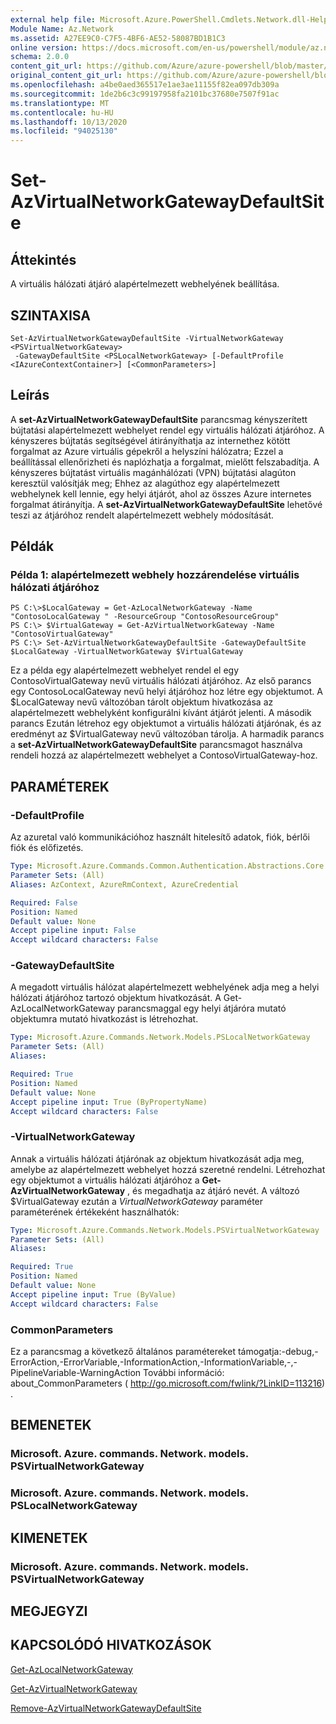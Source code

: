 ```yaml
---
external help file: Microsoft.Azure.PowerShell.Cmdlets.Network.dll-Help.xml
Module Name: Az.Network
ms.assetid: A27EE9C0-C7F5-4BF6-AE52-58087BD1B1C3
online version: https://docs.microsoft.com/en-us/powershell/module/az.network/set-azvirtualnetworkgatewaydefaultsite
schema: 2.0.0
content_git_url: https://github.com/Azure/azure-powershell/blob/master/src/Network/Network/help/Set-AzVirtualNetworkGatewayDefaultSite.md
original_content_git_url: https://github.com/Azure/azure-powershell/blob/master/src/Network/Network/help/Set-AzVirtualNetworkGatewayDefaultSite.md
ms.openlocfilehash: a4be0aed365517e1ae3ae11155f82ea097db309a
ms.sourcegitcommit: 1de2b6c3c99197958fa2101bc37680e7507f91ac
ms.translationtype: MT
ms.contentlocale: hu-HU
ms.lasthandoff: 10/13/2020
ms.locfileid: "94025130"
---
```

# Set-AzVirtualNetworkGatewayDefaultSite

## Áttekintés
A virtuális hálózati átjáró alapértelmezett webhelyének beállítása.

## SZINTAXISA

```
Set-AzVirtualNetworkGatewayDefaultSite -VirtualNetworkGateway <PSVirtualNetworkGateway>
 -GatewayDefaultSite <PSLocalNetworkGateway> [-DefaultProfile <IAzureContextContainer>] [<CommonParameters>]
```

## Leírás
A **set-AzVirtualNetworkGatewayDefaultSite** parancsmag kényszerített bújtatási alapértelmezett webhelyet rendel egy virtuális hálózati átjáróhoz.
A kényszeres bújtatás segítségével átirányíthatja az internethez kötött forgalmat az Azure virtuális gépekről a helyszíni hálózatra; Ezzel a beállítással ellenőrizheti és naplózhatja a forgalmat, mielőtt felszabadítja.
A kényszeres bújtatást virtuális magánhálózati (VPN) bújtatási alagúton keresztül valósítják meg; Ehhez az alagúthoz egy alapértelmezett webhelynek kell lennie, egy helyi átjárót, ahol az összes Azure internetes forgalmat átirányítja.
A **set-AzVirtualNetworkGatewayDefaultSite** lehetővé teszi az átjáróhoz rendelt alapértelmezett webhely módosítását.

## Példák

### Példa 1: alapértelmezett webhely hozzárendelése virtuális hálózati átjáróhoz
```
PS C:\>$LocalGateway = Get-AzLocalNetworkGateway -Name "ContosoLocalGateway " -ResourceGroup "ContosoResourceGroup"
PS C:\> $VirtualGateway = Get-AzVirtualNetworkGateway -Name "ContosoVirtualGateway"
PS C:\> Set-AzVirtualNetworkGatewayDefaultSite -GatewayDefaultSite $LocalGateway -VirtualNetworkGateway $VirtualGateway
```

Ez a példa egy alapértelmezett webhelyet rendel el egy ContosoVirtualGateway nevű virtuális hálózati átjáróhoz.
Az első parancs egy ContosoLocalGateway nevű helyi átjáróhoz hoz létre egy objektumot.
A $LocalGateway nevű változóban tárolt objektum hivatkozása az alapértelmezett webhelyként konfigurálni kívánt átjárót jelenti.
A második parancs Ezután létrehoz egy objektumot a virtuális hálózati átjárónak, és az eredményt az $VirtualGateway nevű változóban tárolja.
A harmadik parancs a **set-AzVirtualNetworkGatewayDefaultSite** parancsmagot használva rendeli hozzá az alapértelmezett webhelyet a ContosoVirtualGateway-hoz.

## PARAMÉTEREK

### -DefaultProfile
Az azuretal való kommunikációhoz használt hitelesítő adatok, fiók, bérlői fiók és előfizetés.

```yaml
Type: Microsoft.Azure.Commands.Common.Authentication.Abstractions.Core.IAzureContextContainer
Parameter Sets: (All)
Aliases: AzContext, AzureRmContext, AzureCredential

Required: False
Position: Named
Default value: None
Accept pipeline input: False
Accept wildcard characters: False
```

### -GatewayDefaultSite
A megadott virtuális hálózat alapértelmezett webhelyének adja meg a helyi hálózati átjáróhoz tartozó objektum hivatkozását.
A Get-AzLocalNetworkGateway parancsmaggal egy helyi átjáróra mutató objektumra mutató hivatkozást is létrehozhat.

```yaml
Type: Microsoft.Azure.Commands.Network.Models.PSLocalNetworkGateway
Parameter Sets: (All)
Aliases:

Required: True
Position: Named
Default value: None
Accept pipeline input: True (ByPropertyName)
Accept wildcard characters: False
```

### -VirtualNetworkGateway
Annak a virtuális hálózati átjárónak az objektum hivatkozását adja meg, amelybe az alapértelmezett webhelyet hozzá szeretné rendelni.
Létrehozhat egy objektumot a virtuális hálózati átjáróhoz a **Get-AzVirtualNetworkGateway** , és megadhatja az átjáró nevét.
A változó $VirtualGateway ezután a *VirtualNetworkGateway* paraméter paraméterének értékeként használhatók:

```yaml
Type: Microsoft.Azure.Commands.Network.Models.PSVirtualNetworkGateway
Parameter Sets: (All)
Aliases:

Required: True
Position: Named
Default value: None
Accept pipeline input: True (ByValue)
Accept wildcard characters: False
```

### CommonParameters
Ez a parancsmag a következő általános paramétereket támogatja:-debug,-ErrorAction,-ErrorVariable,-InformationAction,-InformationVariable,-,-PipelineVariable-WarningAction További információ: about_CommonParameters ( http://go.microsoft.com/fwlink/?LinkID=113216) .

## BEMENETEK

### Microsoft. Azure. commands. Network. models. PSVirtualNetworkGateway

### Microsoft. Azure. commands. Network. models. PSLocalNetworkGateway

## KIMENETEK

### Microsoft. Azure. commands. Network. models. PSVirtualNetworkGateway

## MEGJEGYZI

## KAPCSOLÓDÓ HIVATKOZÁSOK

[Get-AzLocalNetworkGateway](./Get-AzLocalNetworkGateway.md)

[Get-AzVirtualNetworkGateway](./Get-AzVirtualNetworkGateway.md)

[Remove-AzVirtualNetworkGatewayDefaultSite](./Remove-AzVirtualNetworkGatewayDefaultSite.md)


